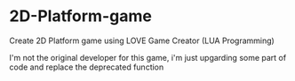 # 2D-Platform-game
Create 2D Platform game using LOVE Game Creator (LUA Programming)


I'm not the original developer for this game, i'm just upgarding some part of code and replace the deprecated function
